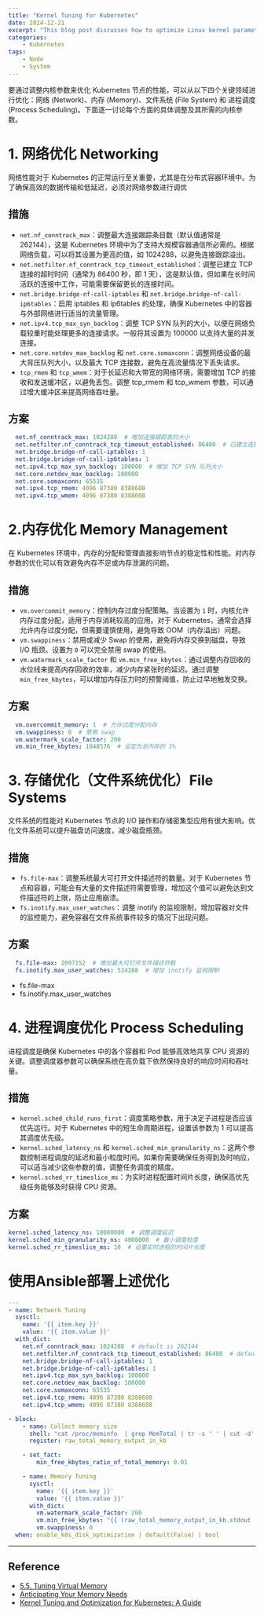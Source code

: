 ```yaml
---
title: "Kernel Tuning for Kubernetes"
date: 2024-12-21
excerpt: "This blog post discusses how to optimize Linux kernel parameters for improving Kubernetes node performance. It covers four key areas: networking, memory management, file systems, and process scheduling. By tuning parameters like connection tracking, TCP buffer sizes, memory overcommitment, and file descriptor limits, Kubernetes clusters can achieve better stability and performance. Additionally, it explains how to deploy these optimizations using Ansible for automated configuration across Kubernetes nodes."
categories: 
    - Kubernetes
tags: 
    - Node
    - System
---
```




要通过调整内核参数来优化 Kubernetes 节点的性能，可以从以下四个关键领域进行优化：网络 (Network)、内存 (Memory)、文件系统 (File System) 和 进程调度 (Process Scheduling)。下面逐一讨论每个方面的具体调整及其所需的内核参数。

# 1. 网络优化 Networking

网络性能对于 Kubernetes 的正常运行至关重要，尤其是在分布式容器环境中。为了确保高效的数据传输和低延迟，必须对网络参数进行调优

## 措施

- `net.nf_conntrack_max`：调整最大连接跟踪条目数（默认值通常是 262144），这是 Kubernetes 环境中为了支持大规模容器通信所必需的。根据网络负载，可以将其设置为更高的值，如 1024288，以避免连接跟踪溢出。
- `net.netfilter.nf_conntrack_tcp_timeout_established`：调整已建立 TCP 连接的超时时间（通常为 86400 秒，即 1 天），这是默认值，但如果在长时间活跃的连接中工作，可能需要保留更长的连接时间。
- `net.bridge.bridge-nf-call-iptables` 和 `net.bridge.bridge-nf-call-ip6tables`：启用 iptables 和 ip6tables 的处理，确保 Kubernetes 中的容器与外部网络进行适当的流量管理。
- `net.ipv4.tcp_max_syn_backlog`：调整 TCP SYN 队列的大小，以便在网络负载较重时能处理更多的连接请求。一般将其设置为 100000 以支持大量的并发连接。
- `net.core.netdev_max_backlog` 和 `net.core.somaxconn`：调整网络设备的最大背压队列大小，以及最大 TCP 连接数，避免在高流量情况下丢失请求。
- `tcp_rmem` 和 `tcp_wmem`：对于长延迟和大带宽的网络环境，需要增加 TCP 的接收和发送缓冲区，以避免丢包。调整 tcp_rmem 和 tcp_wmem 参数，可以通过增大缓冲区来提高网络吞吐量。

## 方案

```yaml
  net.nf_conntrack_max: 1024288  # 增加连接跟踪表的大小
  net.netfilter.nf_conntrack_tcp_timeout_established: 86400  # 已建立连接的超时设置
  net.bridge.bridge-nf-call-iptables: 1
  net.bridge.bridge-nf-call-ip6tables: 1
  net.ipv4.tcp_max_syn_backlog: 100000  # 增加 TCP SYN 队列大小
  net.core.netdev_max_backlog: 100000
  net.core.somaxconn: 65535
  net.ipv4.tcp_rmem: 4096 87380 8388608
  net.ipv4.tcp_wmem: 4096 87380 8388608
```

# 2.内存优化 Memory Management

在 Kubernetes 环境中，内存的分配和管理直接影响节点的稳定性和性能。对内存参数的优化可以有效避免内存不足或内存泄漏的问题。

## 措施

- `vm.overcommit_memory`：控制内存过度分配策略。当设置为 `1` 时，内核允许内存过度分配，适用于内存消耗较高的应用。对于 Kubernetes，通常会选择允许内存过度分配，但需要谨慎使用，避免导致 OOM（内存溢出）问题。
- `vm.swappiness`：禁用或减少 Swap 的使用，避免将内存交换到磁盘，导致 I/O 瓶颈。设置为 `0` 可以完全禁用 swap 的使用。
- `vm.watermark_scale_factor` 和 `vm.min_free_kbytes`：通过调整内存回收的水位线来提高内存回收的效率，减少内存紧张时的延迟。通过调整 `min_free_kbytes`，可以增加内存压力时的预警阈值，防止过早地触发交换。

## 方案

```yaml
  vm.overcommit_memory: 1  # 允许过度分配内存
  vm.swappiness: 0  # 禁用 swap
  vm.watermark_scale_factor: 200
  vm.min_free_kbytes: 1048576  # 设定为总内存的 1%
```

# 3. 存储优化（文件系统优化）File Systems

文件系统的性能对 Kubernetes 节点的 I/O 操作和存储密集型应用有很大影响。优化文件系统可以提升磁盘访问速度，减少磁盘瓶颈。

## 措施

- `fs.file-max`：调整系统最大可打开文件描述符的数量。对于 Kubernetes 节点和容器，可能会有大量的文件描述符需要管理，增加这个值可以避免达到文件描述符的上限，防止应用崩溃。
- `fs.inotify.max_user_watches`：调整 inotify 的监视限制，增加容器对文件的监控能力，避免容器在文件系统事件较多的情况下出现问题。

## 方案

```yaml
  fs.file-max: 2097152  # 增加最大可打开文件描述符数
  fs.inotify.max_user_watches: 524288  # 增加 inotify 监视限制
```


- fs.file-max
- fs.inotify.max_user_watches


# 4. 进程调度优化 Process Scheduling

进程调度是确保 Kubernetes 中的各个容器和 Pod 能够高效地共享 CPU 资源的关键。调整调度器参数可以确保系统在高负载下依然保持良好的响应时间和吞吐量。

## 措施

- `kernel.sched_child_runs_first`：调度策略参数，用于决定子进程是否应该优先运行。对于 Kubernetes 中的短生命周期进程，设置该参数为 1 可以提高其调度优先级。
- `kernel.sched_latency_ns` 和 `kernel.sched_min_granularity_ns`：这两个参数控制进程调度的延迟和最小粒度时间。如果你需要确保任务得到及时响应，可以适当减少这些参数的值，调整任务调度的精度。
- `kernel.sched_rr_timeslice_ms`：为实时进程配置时间片长度，确保高优先级任务能够及时获得 CPU 资源。

## 方案

```yaml
kernel.sched_latency_ns: 10000000  # 调整调度延迟
kernel.sched_min_granularity_ns: 4000000  # 最小调度粒度
kernel.sched_rr_timeslice_ms: 10  # 设置实时进程的时间片长度
```

# 使用Ansible部署上述优化

```yaml
---
- name: Network Tuning
  sysctl:
    name: '{{ item.key }}'
    value: '{{ item.value }}'
  with_dict:
    net.nf_conntrack_max: 1024288  # default is 262144
    net.netfilter.nf_conntrack_tcp_timeout_established: 86400  # default is 86400 seconds, 1 day
    net.bridge.bridge-nf-call-iptables: 1
    net.bridge.bridge-nf-call-ip6tables: 1
    net.ipv4.tcp_max_syn_backlog: 100000
    net.core.netdev_max_backlog: 100000
    net.core.somaxconn: 65535
    net.ipv4.tcp_rmem: 4096 87380 8388608
    net.ipv4.tcp_wmem: 4096 87380 8388608

- block:
    - name: Collect memory size
      shell: "cat /proc/meminfo  | grep MemTotal | tr -s ' ' | cut -d' ' -f 2"
      register: raw_total_memory_output_in_kb

    - set_fact:
        min_free_kbytes_ratio_of_total_memory: 0.01

    - name: Memory Tuning
      sysctl:
        name: '{{ item.key }}'
        value: '{{ item.value }}'
      with_dict:
        vm.watermark_scale_factor: 200
        vm.min_free_kbytes: "{{ (raw_total_memory_output_in_kb.stdout | int * min_free_kbytes_ratio_of_total_memory) | int }}"  # default is 90MB
        vm.swappiness: 0
  when: enable_k8s_disk_optimization | default(False) | bool
```

------

## Reference

- [5.5. Tuning Virtual Memory](https://docs.redhat.com/en/documentation/red_hat_enterprise_linux/6/html/performance_tuning_guide/s-memory-tunables)
- [Anticipating Your Memory Needs](https://blogs.oracle.com/linux/post/anticipating-your-memory-needs)
- [Kernel Tuning and Optimization for Kubernetes: A Guide](https://overcast.blog/kernel-tuning-and-optimization-for-kubernetes-a-guide-a3bdc8f7d255)